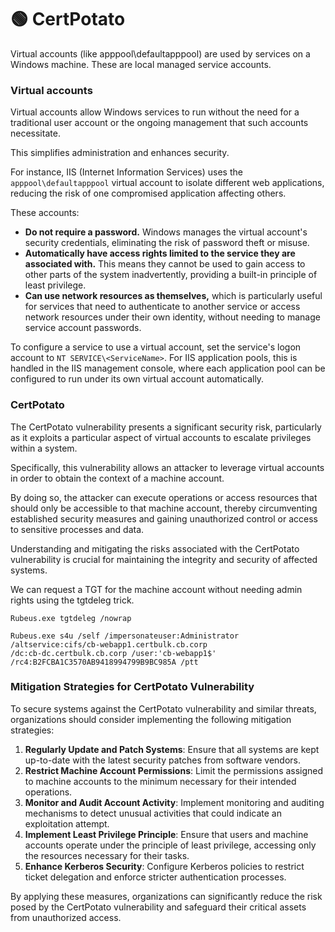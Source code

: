 # 🟢 CertPotato

Virtual accounts (like apppool\defaultapppool) are used by services on a Windows machine. These are local managed service accounts.

### Virtual accounts

Virtual accounts allow Windows services to run without the need for a traditional user account or the ongoing management that such accounts necessitate.&#x20;

This simplifies administration and enhances security.&#x20;

For instance, IIS (Internet Information Services) uses the `apppool\defaultapppool` virtual account to isolate different web applications, reducing the risk of one compromised application affecting others.

These accounts:

* **Do not require a password.** Windows manages the virtual account's security credentials, eliminating the risk of password theft or misuse.
* **Automatically have access rights limited to the service they are associated with.** This means they cannot be used to gain access to other parts of the system inadvertently, providing a built-in principle of least privilege.
* **Can use network resources as themselves,** which is particularly useful for services that need to authenticate to another service or access network resources under their own identity, without needing to manage service account passwords.

To configure a service to use a virtual account, set the service's logon account to `NT SERVICE\<ServiceName>`. For IIS application pools, this is handled in the IIS management console, where each application pool can be configured to run under its own virtual account automatically.

### CertPotato

The CertPotato vulnerability presents a significant security risk, particularly as it exploits a particular aspect of virtual accounts to escalate privileges within a system.&#x20;

Specifically, this vulnerability allows an attacker to leverage virtual accounts in order to obtain the context of a machine account.&#x20;

By doing so, the attacker can execute operations or access resources that should only be accessible to that machine account, thereby circumventing established security measures and gaining unauthorized control or access to sensitive processes and data.&#x20;

Understanding and mitigating the risks associated with the CertPotato vulnerability is crucial for maintaining the integrity and security of affected systems.

We can request a TGT for the machine account without needing admin rights using the tgtdeleg trick.

```
Rubeus.exe tgtdeleg /nowrap
```

```
Rubeus.exe s4u /self /impersonateuser:Administrator /altservice:cifs/cb-webapp1.certbulk.cb.corp
/dc:cb-dc.certbulk.cb.corp /user:'cb-webapp1$' /rc4:B2FCBA1C3570AB9418994799B9BC985A /ptt
```

### Mitigation Strategies for CertPotato Vulnerability

To secure systems against the CertPotato vulnerability and similar threats, organizations should consider implementing the following mitigation strategies:

1. **Regularly Update and Patch Systems**: Ensure that all systems are kept up-to-date with the latest security patches from software vendors.
2. **Restrict Machine Account Permissions**: Limit the permissions assigned to machine accounts to the minimum necessary for their intended operations.
3. **Monitor and Audit Account Activity**: Implement monitoring and auditing mechanisms to detect unusual activities that could indicate an exploitation attempt.
4. **Implement Least Privilege Principle**: Ensure that users and machine accounts operate under the principle of least privilege, accessing only the resources necessary for their tasks.
5. **Enhance Kerberos Security**: Configure Kerberos policies to restrict ticket delegation and enforce stricter authentication processes.

By applying these measures, organizations can significantly reduce the risk posed by the CertPotato vulnerability and safeguard their critical assets from unauthorized access.
